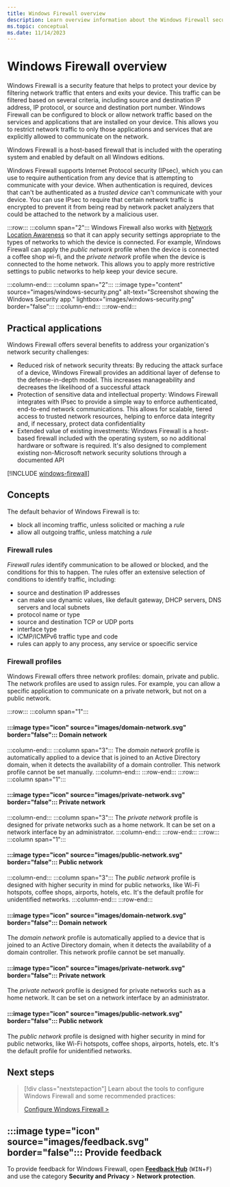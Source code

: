 ```yaml
---
title: Windows Firewall overview 
description: Learn overview information about the Windows Firewall security feature.
ms.topic: conceptual
ms.date: 11/14/2023
---
```


# Windows Firewall overview

Windows Firewall is a security feature that helps to protect your device by filtering network traffic that enters and exits your device. This traffic can be filtered based on several criteria, including source and destination IP address, IP protocol, or source and destination port number. Windows Firewall can be configured to block or allow network traffic based on the services and applications that are installed on your device. This allows you to restrict network traffic to only those applications and services that are explicitly allowed to communicate on the network.

Windows Firewall is a host-based firewall that is included with the operating system and enabled by default on all Windows editions.

Windows Firewall supports Internet Protocol security (IPsec), which you can use to require authentication from any device that is attempting to communicate with your device. When authentication is required, devices that can't be authenticated as a *trusted device* can't communicate with your device. You can use IPsec to require that certain network traffic is encrypted to prevent it from being read by network packet analyzers that could be attached to the network by a malicious user.

:::row:::
  :::column span="2":::
    Windows Firewall also works with [Network Location Awareness][NLA] so that it can apply security settings appropriate to the types of networks to which the device is connected. For example, Windows Firewall can apply the *public network* profile when the device is connected a coffee shop wi-fi, and the *private network* profile when the device is connected to the home network. This allows you to apply more restrictive settings to public networks to help keep your device secure.

  :::column-end:::
  :::column span="2":::
    :::image type="content" source="images/windows-security.png" alt-text="Screenshot showing the Windows Security app." lightbox="images/windows-security.png" border="false":::
  :::column-end:::
:::row-end:::

## Practical applications

Windows Firewall offers several benefits to address your organization's network security challenges:

- Reduced risk of network security threats: By reducing the attack surface of a device, Windows Firewall provides an additional layer of defense to the defense-in-depth model. This increases manageability and decreases the likelihood of a successful attack
- Protection of sensitive data and intellectual property: Windows Firewall integrates with IPsec to provide a simple way to enforce authenticated, end-to-end network communications. This allows for scalable, tiered access to trusted network resources, helping to enforce data integrity and, if necessary, protect data confidentiality
- Extended value of existing investments: Windows Firewall is a host-based firewall included with the operating system, so no additional hardware or software is required. It's also designed to complement existing non-Microsoft network security solutions through a documented API

[!INCLUDE [windows-firewall](../../../../../includes/licensing/windows-firewall.md)]

## Concepts

The default behavior of Windows Firewall is to:

- block all incoming traffic, unless solicited or maching a *rule*
- allow all outgoing traffic, unless matching a *rule*

### Firewall rules

*Firewall rules* identify communication to be allowed or blocked, and the conditions for this to happen. The rules offer an extensive selection of conditions to identify traffic, including:

- source and destination IP addresses
- can make use dynamic values, like default gateway, DHCP servers, DNS servers and local subnets
- protocol name or type
- source and destination TCP or UDP ports
- interface type
- ICMP/ICMPv6 traffic type and code
- rules can apply to any process, any service or spoecific service

### Firewall profiles

Windows Firewall offers three network profiles: domain, private and public. The network profiles are used to assign rules. For example, you can allow a specific application to communicate on a private network, but not on a public network.

:::row:::
  :::column span="1":::
  #### :::image type="icon" source="images/domain-network.svg" border="false"::: Domain network
  :::column-end:::
  :::column span="3":::
  The *domain network* profile is automatically applied to a device that is joined to an Active Directory domain, when it detects the availability of a domain controller. This network profile cannot be set manually.
  :::column-end:::
:::row-end:::
:::row:::
  :::column span="1":::
  #### :::image type="icon" source="images/private-network.svg" border="false"::: Private network
  :::column-end:::
  :::column span="3":::
    The *private network* profile is designed for private networks such as a home network. It can be set on a network interface by an administrator.
  :::column-end:::
:::row-end:::
:::row:::
  :::column span="1":::
  #### :::image type="icon" source="images/public-network.svg" border="false"::: Public network
  :::column-end:::
  :::column span="3":::
    The *public network* profile is designed with higher security in mind for public networks, like Wi-Fi hotspots, coffee shops, airports, hotels, etc. It's the default profile for unidentified networks.
  :::column-end:::
:::row-end:::

#### :::image type="icon" source="images/domain-network.svg" border="false"::: Domain network

The *domain network* profile is automatically applied to a device that is joined to an Active Directory domain, when it detects the availability of a domain controller. This network profile cannot be set manually.

#### :::image type="icon" source="images/private-network.svg" border="false"::: Private network

The *private network* profile is designed for private networks such as a home network. It can be set on a network interface by an administrator.

#### :::image type="icon" source="images/public-network.svg" border="false"::: Public network

The *public network* profile is designed with higher security in mind for public networks, like Wi-Fi hotspots, coffee shops, airports, hotels, etc. It's the default profile for unidentified networks.

## Next steps

> [!div class="nextstepaction"]
> Learn about the tools to configure Windows Firewall and some recommended practices:
>
> [Configure Windows Firewall >](configure.md)

## :::image type="icon" source="images/feedback.svg" border="false"::: Provide feedback

To provide feedback for Windows Firewall, open [**Feedback Hub**][FHUB] (<kbd>WIN</kbd>+<kbd>F</kbd>) and use the category **Security and Privacy** > **Network protection**.

<!--links-->

[FHUB]: feedback-hub:?tabid=2&newFeedback=true
[NLA]: /windows/win32/winsock/network-location-awareness-service-provider-nla--2